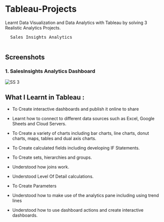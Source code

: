 # Tableau-Projects
Learnt Data Visualization and Data Analytics with Tableau by solving 3 Realistic Analytics Projects.

  <pre>
  Sales Insights Analytics                   
  </pre>


## Screenshots


### 1. SalesInsights Analytics Dashboard

<img src="https://github.com/ankityadav107/Tableau-Projects/blob/50567dae260ac3f2426b17ae8b07222ad36fe66b/SalesInsights/Screenshots/Dashboard.PNG" alt="SS 3"/>



## What I Learnt in Tableau :



  - To Create  interactive dashboards and publish it online to share

  - Learnt how to connect to different data sources such as Excel, Google Sheets and Cloud Servers.

  - To Create a variety of charts including bar charts, line charts, donut charts, maps, tables and dual axis charts.

  - To Create calculated fields including developing IF Statements.

  - To Create sets, hierarchies and groups.

  - Understood how joins work.

  - Understood Level Of Detail calculations.

  - To Create Parameters

  - Understood how to make use of the analytics pane including using trend lines

  - Understood how to use dashboard actions and create interactive dashboards.
           

  
  
